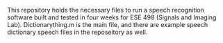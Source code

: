 This repository holds the necessary files to run a speech recognition software built and tested in four weeks for ESE 498 (Signals and Imaging Lab). Dictionarything.m is the main file, and there are example speech dictionary speech files in the reposeitory as well.
